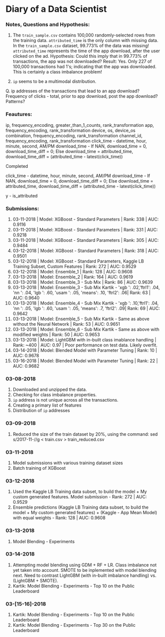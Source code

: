 # Diary of a Data Scientist

### Notes, Questions and Hypothesis:

1. The `train_sample.csv` contains 100,000 randomly-selected rows from the training data. `attributed_time` is the only column with missing data. In the `train_sample.csv` dataset, 99.773% of the data was missing! `attributed_time` represents the time of the app download, after the user clicked on the ad. 
Hypothesis: Could this imply that in 99.773% of transactions, the app was not downloaded? 
Result: Yes. Only 227 of 100,000 transactions had 1's; indicating that the app was downloaded. This is certainly a class imbalance problem!

2. `ip` seems to be a multimodal distribution.


Q. ip addresses of the transactions that lead to an app download? Frequency of clicks - total, prior to app download, post the app download? Patterns?

### Feautures:
ip, frequency_encoding, greater_than_1_counts, rank_transformation
app, frequency_encoding, rank_transformation
device, os, device_os combination, frequency_encoding, rank_transformation
channel_id, frequency_encoding, rank_transformation
click_time - datetime, hour, minute, second, AM/PM
download_time - If NAN, download_time = 0, download_time_diff = 0; Else download_time = attributed_time, download_time_diff = (attributed_time - latest(click_time))

Completed

click_time - datetime, hour, minute, second, AM/PM
download_time - If NAN, download_time = 0, download_time_diff = 0; Else download_time = attributed_time, download_time_diff = (attributed_time - latest(click_time))

y - is_attributed

### Submissions:

1. 03-11-2018 | Model: XGBoost - Standard Parameters | Rank: 338 | AUC: 0.9116
2. 03-11-2018 | Model: XGBoost - Standard Parameters | Rank: 331 | AUC: 0.9218
3. 03-11-2018 | Model: XGBoost - Standard Parameters | Rank: 305 | AUC: 0.9484
4. 03-12-2018 | Model: XGBoost - Standard Parameters | Rank: 318 | AUC: 0.9501
5. 03-12-2018 | Model: XGBoost - Standard Parameters, Kaggle LB Training Subset, Custom Features | Rank: 272 | AUC: 0.9529
6. 03-12-2018 | Model: Ensemble_1 | Rank: 128 | AUC: 0.9608
7. 03-13-2018 | Model: Ensemble_2 | Rank: 164 | AUC: 0.9619
8. 03-13-2018 | Model: Ensemble_3 - Sub Mix | Rank: 86 | AUC: 0.9639
9. 03-13-2018 | Model: Ensemble_3 - Sub Mix Kartik - 'xgb  ':  .02,'ftrl1':  .04, 'nn   ':  .04, 'lgb  ':  .60, 'usam ':  .05, 'means':  .10, 'ftrl2':  .06| Rank: 63 | AUC: 0.9640
10. 03-13-2018 | Model: Ensemble_4 - Sub Mix Kartik - 'xgb  ':  .10,'ftrl1':  .04, 'nn   ':  .05, 'lgb  ':  .60, 'usam ':  .05, 'means':  .7, 'ftrl2':  .09| Rank: 69 | AUC: 0.9642
11. 03-13-2018 | Model: Ensemble_5 - Sub Mix Kartik - Same as above without the Neural Network | Rank: 53 | AUC: 0.9651
12. 03-13-2018 | Model: Ensemble_6 - Sub Mix Kartik - Same as above with modified weights | Rank: 50 | AUC: 0.9653
13. 03-13-2018 | Model: LightGBM with in-built class imablance handling | Rank: ~400 | AUC: 0.97 | Poor performance on test data. Likely overfit.
14. 03-14-2018 | Model: Blended Model with Parameter Tuning | Rank: 10 | AUC: 0.9678 
15. 03-16-2018 | Model: Blended Model with Parameter Tuning | Rank: 22 | AUC: 0.9682


### 03-08-2018

1. Downloaded and unzipped the data.
2. Checking for class imbalance properties.
3. `ip` address is not unique across all the transactions.
4. Creating a primary list of features
5. Distribution of `ip` addresses

### 03-09-2018

1. Reduced the size of the train dataset by 20%, using the command: sed  s/2017-11-//g < train.csv > train_reduced.csv

### 03-11-2018

1. Model submissions with various training dataset sizes
2. Batch training of XGBoost

### 03-12-2018

1. Used the Kaggle LB Training data subset, to build the model + My custom generated features. Model submission - Rank: 272 | AUC: 0.9529
2. Ensemble predictions (Kaggle LB Training data subset, to build the model + My custom generated features) + (Kaggle - App Mean Model) with equal weights - Rank: 128 | AUC: 0.9608

### 03-13-2018

1. Model Blending - Experiments

### 03-14-2018

1. Attempting model blending using GDM + RF + LR. Class imbalance not yet taken into account. SMOTE to be inplemented with model blending next. Need to contrast LightGBM (with in-built imbalance handling) vs. (LightGBM + SMOTE).
2. Kartik: Model Blending - Experiments - Top 10 on the Public Leaderboard 

### 03-[15-16]-2018

1. Kartik: Model Blending - Experiments - Top 10 on the Public Leaderboard 
2. Kartik: Model Blending - Experiments - Top 30 on the Public Leaderboard 
